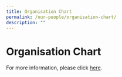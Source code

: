 ```yaml
---
title: Organisation Chart
permalink: /our-people/organisation-chart/
description: ""
---
```

# **Organisation Chart**

For more information, please click [here](/files/SCGS-Org-Chart_21-Sept-2022.pdf).